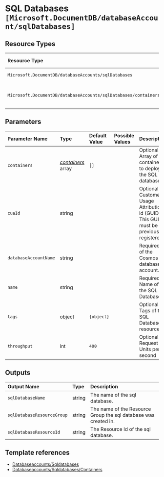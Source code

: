 # SQL Databases `[Microsoft.DocumentDB/databaseAccount/sqlDatabases]`

## Resource Types

| Resource Type | Api Version |
| :-- | :-- |
| `Microsoft.DocumentDB/databaseAccounts/sqlDatabases` | 2021-06-15 |
| `Microsoft.DocumentDB/databaseAccounts/sqlDatabases/containers` | 2021-07-01-preview |

## Parameters

| Parameter Name | Type | Default Value | Possible Values | Description |
| :-- | :-- | :-- | :-- | :-- |
| `containers` | _[containers](containers/readme.md)_ array | `[]` |  | Optional. Array of containers to deploy in the SQL database. |
| `cuaId` | string |  |  | Optional. Customer Usage Attribution id (GUID). This GUID must be previously registered |
| `databaseAccountName` | string |  |  | Required. Id of the Cosmos DB database account. |
| `name` | string |  |  | Required. Name of the SQL Database  |
| `tags` | object | `{object}` |  | Optional. Tags of the SQL Database resource. |
| `throughput` | int | `400` |  | Optional. Request Units per second |

## Outputs

| Output Name | Type | Description |
| :-- | :-- | :-- |
| `sqlDatabaseName` | string | The name of the sql database. |
| `sqlDatabaseResourceGroup` | string | The name of the Resource Group the sql database was created in. |
| `sqlDatabaseResourceId` | string | The Resource Id of the sql database. |

## Template references

- [Databaseaccounts/Sqldatabases](https://docs.microsoft.com/en-us/azure/templates/Microsoft.DocumentDB/2021-06-15/databaseAccounts/sqlDatabases)
- [Databaseaccounts/Sqldatabases/Containers](https://docs.microsoft.com/en-us/azure/templates/Microsoft.DocumentDB/2021-07-01-preview/databaseAccounts/sqlDatabases/containers)

